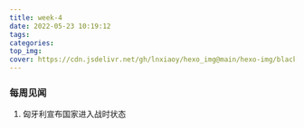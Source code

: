 ```yaml
---
title: week-4
date: 2022-05-23 10:19:12
tags:
categories:
top_img:
cover: https://cdn.jsdelivr.net/gh/lnxiaoy/hexo_img@main/hexo-img/black-and-white-black-and-white-close-up-formulas.jpg
---
```


### 每周见闻
1. 匈牙利宣布国家进入战时状态